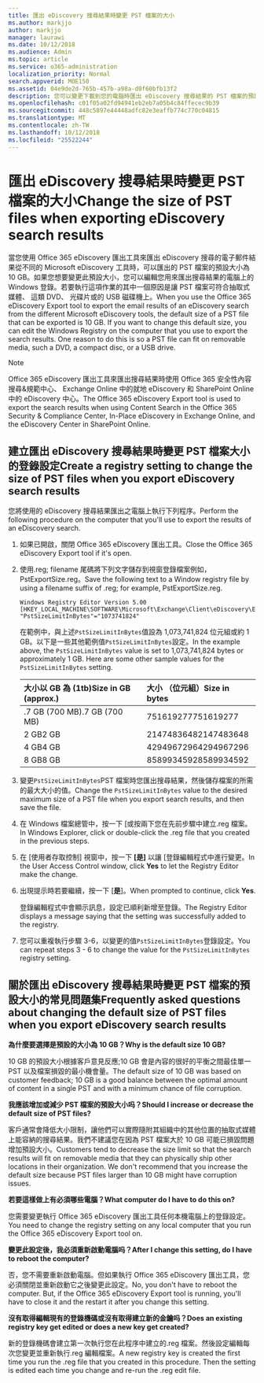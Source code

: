 ```yaml
---
title: 匯出 eDiscovery 搜尋結果時變更 PST 檔案的大小
ms.author: markjjo
author: markjjo
manager: laurawi
ms.date: 10/12/2018
ms.audience: Admin
ms.topic: article
ms.service: o365-administration
localization_priority: Normal
search.appverid: MOE150
ms.assetid: 04e9de2d-765b-457b-a98a-d0f60bfb13f2
description: 您可以變更下載到您的電腦時匯出 eDiscovery 搜尋結果的 PST 檔案的預設大小。
ms.openlocfilehash: c01f05a02fd94941eb2eb7a05b4c84ffecec9b39
ms.sourcegitcommit: 448c5897e44448adfc82e3eaffb774c770c04815
ms.translationtype: MT
ms.contentlocale: zh-TW
ms.lasthandoff: 10/12/2018
ms.locfileid: "25522244"
---
```

# <a name="change-the-size-of-pst-files-when-exporting-ediscovery-search-results"></a><span data-ttu-id="6626b-103">匯出 eDiscovery 搜尋結果時變更 PST 檔案的大小</span><span class="sxs-lookup"><span data-stu-id="6626b-103">Change the size of PST files when exporting eDiscovery search results</span></span>

<span data-ttu-id="6626b-p101">當您使用 Office 365 eDiscovery 匯出工具來匯出 eDiscovery 搜尋的電子郵件結果從不同的 Microsoft eDiscovery 工具時，可以匯出的 PST 檔案的預設大小為 10 GB。如果您想要變更此預設大小，您可以編輯您用來匯出搜尋結果的電腦上的 Windows 登錄。若要執行這項作業的其中一個原因是讓 PST 檔案可符合抽取式媒體、 這類 DVD、 光碟片或的 USB 磁碟機上。</span><span class="sxs-lookup"><span data-stu-id="6626b-p101">When you use the Office 365 eDiscovery Export tool to export the email results of an eDiscovery search from the different Microsoft eDiscovery tools, the default size of a PST file that can be exported is 10 GB. If you want to change this default size, you can edit the Windows Registry on the computer that you use to export the search results. One reason to do this is so a PST file can fit on removable media, such a DVD, a compact disc, or a USB drive.</span></span> 
  
> [!NOTE]
>  <span data-ttu-id="6626b-107">Office 365 eDiscovery 匯出工具來匯出搜尋結果時使用 Office 365 安全性內容搜尋&amp;規範中心、 Exchange Online 中的就地 eDiscovery 和 SharePoint Online 中的 eDiscovery 中心。</span><span class="sxs-lookup"><span data-stu-id="6626b-107">The Office 365 eDiscovery Export tool is used to export the search results when using Content Search in the Office 365 Security &amp; Compliance Center, In-Place eDiscovery in Exchange Online, and the eDiscovery Center in SharePoint Online.</span></span> 
  
## <a name="create-a-registry-setting-to-change-the-size-of-pst-files-when-you-export-ediscovery-search-results"></a><span data-ttu-id="6626b-108">建立匯出 eDiscovery 搜尋結果時變更 PST 檔案大小的登錄設定</span><span class="sxs-lookup"><span data-stu-id="6626b-108">Create a registry setting to change the size of PST files when you export eDiscovery search results</span></span>

<span data-ttu-id="6626b-109">您將使用的 eDiscovery 搜尋結果匯出之電腦上執行下列程序。</span><span class="sxs-lookup"><span data-stu-id="6626b-109">Perform the following procedure on the computer that you'll use to export the results of an eDiscovery search.</span></span>
  
1. <span data-ttu-id="6626b-110">如果已開啟，關閉 Office 365 eDiscovery 匯出工具。</span><span class="sxs-lookup"><span data-stu-id="6626b-110">Close the Office 365 eDiscovery Export tool if it's open.</span></span> 
    
2. <span data-ttu-id="6626b-111">使用.reg; filename 尾碼將下列文字儲存到視窗登錄檔案例如，PstExportSize.reg。</span><span class="sxs-lookup"><span data-stu-id="6626b-111">Save the following text to a Window registry file by using a filename suffix of .reg; for example, PstExportSize.reg.</span></span> 
    
    ```
    Windows Registry Editor Version 5.00
    [HKEY_LOCAL_MACHINE\SOFTWARE\Microsoft\Exchange\Client\eDiscovery\ExportTool]
    "PstSizeLimitInBytes"="1073741824"
    ```

    <span data-ttu-id="6626b-p102">在範例中，與上述`PstSizeLimitInBytes`值設為 1,073,741,824 位元組或約 1 GB。以下是一些其他範例值`PstSizeLimitInBytes`設定。</span><span class="sxs-lookup"><span data-stu-id="6626b-p102">In the example above, the  `PstSizeLimitInBytes` value is set to 1,073,741,824 bytes or approximately 1 GB. Here are some other sample values for the  `PstSizeLimitInBytes` setting.</span></span> 
    
    |<span data-ttu-id="6626b-114">**大小以 GB 為 (1tb)**</span><span class="sxs-lookup"><span data-stu-id="6626b-114">**Size in GB (approx.)**</span></span>|<span data-ttu-id="6626b-115">**大小 （位元組）**</span><span class="sxs-lookup"><span data-stu-id="6626b-115">**Size in bytes**</span></span>|
    |:-----|:-----|
    |<span data-ttu-id="6626b-116">.7 GB (700 MB)</span><span class="sxs-lookup"><span data-stu-id="6626b-116">.7 GB (700 MB)</span></span>  <br/> |<span data-ttu-id="6626b-117">751619277</span><span class="sxs-lookup"><span data-stu-id="6626b-117">751619277</span></span>  <br/> |
    |<span data-ttu-id="6626b-118">2 GB</span><span class="sxs-lookup"><span data-stu-id="6626b-118">2 GB</span></span>  <br/> |<span data-ttu-id="6626b-119">2147483648</span><span class="sxs-lookup"><span data-stu-id="6626b-119">2147483648</span></span>  <br/> |
    |<span data-ttu-id="6626b-120">4 GB</span><span class="sxs-lookup"><span data-stu-id="6626b-120">4 GB</span></span>  <br/> |<span data-ttu-id="6626b-121">4294967296</span><span class="sxs-lookup"><span data-stu-id="6626b-121">4294967296</span></span>  <br/> |
    |<span data-ttu-id="6626b-122">8 GB</span><span class="sxs-lookup"><span data-stu-id="6626b-122">8 GB</span></span>  <br/> |<span data-ttu-id="6626b-123">8589934592</span><span class="sxs-lookup"><span data-stu-id="6626b-123">8589934592</span></span>  <br/> |
   
3. <span data-ttu-id="6626b-124">變更`PstSizeLimitInBytes`PST 檔案時您匯出搜尋結果，然後儲存檔案的所需的最大大小的值。</span><span class="sxs-lookup"><span data-stu-id="6626b-124">Change the `PstSizeLimitInBytes` value to the desired maximum size of a PST file when you export search results, and then save the file.</span></span> 
    
4. <span data-ttu-id="6626b-125">在 Windows 檔案總管中，按一下 [或按兩下您在先前步驟中建立.reg 檔案。</span><span class="sxs-lookup"><span data-stu-id="6626b-125">In Windows Explorer, click or double-click the .reg file that you created in the previous steps.</span></span>
    
5. <span data-ttu-id="6626b-126">在 [使用者存取控制] 視窗中，按一下 **[是]** 以讓 [登錄編輯程式中進行變更。</span><span class="sxs-lookup"><span data-stu-id="6626b-126">In the User Access Control window, click **Yes** to let the Registry Editor make the change.</span></span> 
    
6. <span data-ttu-id="6626b-127">出現提示時若要繼續，按一下 [**是**]。</span><span class="sxs-lookup"><span data-stu-id="6626b-127">When prompted to continue, click **Yes**.</span></span>
    
    <span data-ttu-id="6626b-128">登錄編輯程式中會顯示訊息，設定已順利新增至登錄。</span><span class="sxs-lookup"><span data-stu-id="6626b-128">The Registry Editor displays a message saying that the setting was successfully added to the registry.</span></span>
    
7. <span data-ttu-id="6626b-129">您可以重複執行步驟 3-6，以變更的值`PstSizeLimitInBytes`登錄設定。</span><span class="sxs-lookup"><span data-stu-id="6626b-129">You can repeat steps 3 - 6 to change the value for the  `PstSizeLimitInBytes` registry setting.</span></span> 
  
## <a name="frequently-asked-questions-about-changing-the-default-size-of-pst-files-when-you-export-ediscovery-search-results"></a><span data-ttu-id="6626b-130">關於匯出 eDiscovery 搜尋結果時變更 PST 檔案的預設大小的常見問題集</span><span class="sxs-lookup"><span data-stu-id="6626b-130">Frequently asked questions about changing the default size of PST files when you export eDiscovery search results</span></span>

 <span data-ttu-id="6626b-131">**為什麼要選擇是預設的大小為 10 GB？**</span><span class="sxs-lookup"><span data-stu-id="6626b-131">**Why is the default size 10 GB?**</span></span>
  
<span data-ttu-id="6626b-132">10 GB 的預設大小根據客戶意見反應;10 GB 會是內容的很好的平衡之間最佳單一 PST 以及檔案損毀的最小機會量。</span><span class="sxs-lookup"><span data-stu-id="6626b-132">The default size of 10 GB was based on customer feedback; 10 GB is a good balance between the optimal amount of content in a single PST and with a minimum chance of file corruption.</span></span>
  
 <span data-ttu-id="6626b-133">**我應該增加或減少 PST 檔案的預設大小吗？**</span><span class="sxs-lookup"><span data-stu-id="6626b-133">**Should I increase or decrease the default size of PST files?**</span></span>
  
<span data-ttu-id="6626b-p103">客戶通常會降低大小限制，讓他們可以實際隨附其組織中的其他位置的抽取式媒體上能容納的搜尋結果。我們不建議您在因為 PST 檔案大於 10 GB 可能已損毀問題增加預設大小。</span><span class="sxs-lookup"><span data-stu-id="6626b-p103">Customers tend to decrease the size limit so that the search results will fit on removable media that they can physically ship other locations in their organization. We don't recommend that you increase the default size because PST files larger than 10 GB might have corruption issues.</span></span>
  
 <span data-ttu-id="6626b-136">**若要這樣做上有必須哪些電腦？**</span><span class="sxs-lookup"><span data-stu-id="6626b-136">**What computer do I have to do this on?**</span></span>
  
<span data-ttu-id="6626b-137">您需要變更執行 Office 365 eDiscovery 匯出工具任何本機電腦上的登錄設定。</span><span class="sxs-lookup"><span data-stu-id="6626b-137">You need to change the registry setting on any local computer that you run the Office 365 eDiscovery Export tool on.</span></span>
  
 <span data-ttu-id="6626b-138">**變更此設定後，我必須重新啟動電腦吗？**</span><span class="sxs-lookup"><span data-stu-id="6626b-138">**After I change this setting, do I have to reboot the computer?**</span></span>
  
<span data-ttu-id="6626b-p104">否，您不需要重新啟動電腦。但如果執行 Office 365 eDiscovery 匯出工具，您必須關閉並重新啟動它之後變更此設定。</span><span class="sxs-lookup"><span data-stu-id="6626b-p104">No, you don't have to reboot the computer. But, if the Office 365 eDiscovery Export tool is running, you'll have to close it and the restart it after you change this setting.</span></span>
  
 <span data-ttu-id="6626b-141">**沒有取得編輯現有的登錄機碼或沒有取得建立新的金鑰吗？**</span><span class="sxs-lookup"><span data-stu-id="6626b-141">**Does an existing registry key get edited or does a new key get created?**</span></span>
  
<span data-ttu-id="6626b-p105">新的登錄機碼會建立第一次執行您在此程序中建立的.reg 檔案。然後設定編輯每次您變更並重新執行.reg 編輯檔案。</span><span class="sxs-lookup"><span data-stu-id="6626b-p105">A new registry key is created the first time you run the .reg file that you created in this procedure. Then the setting is edited each time you change and re-run the .reg edit file.</span></span>
